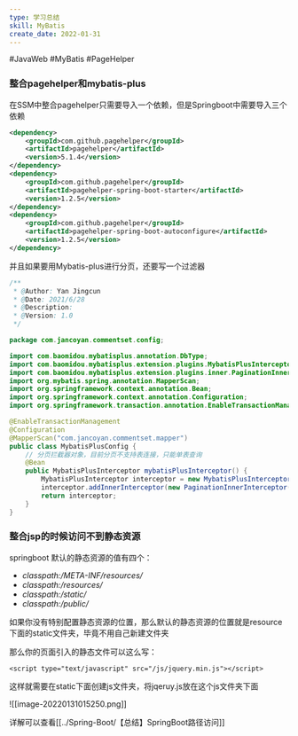 ```yaml
---
type: 学习总结
skill: MyBatis
create_date: 2022-01-31
---
```


#JavaWeb #MyBatis #PageHelper

### 整合pagehelper和mybatis-plus


在SSM中整合pagehelper只需要导入一个依赖，但是Springboot中需要导入三个依赖

```xml
<dependency>
    <groupId>com.github.pagehelper</groupId>
    <artifactId>pagehelper</artifactId>
    <version>5.1.4</version>
</dependency>
<dependency>
    <groupId>com.github.pagehelper</groupId>
    <artifactId>pagehelper-spring-boot-starter</artifactId>
    <version>1.2.5</version>
</dependency>
<dependency>
    <groupId>com.github.pagehelper</groupId>
    <artifactId>pagehelper-spring-boot-autoconfigure</artifactId>
    <version>1.2.5</version>
</dependency>
```

并且如果要用Mybatis-plus进行分页，还要写一个过滤器

```java
/**
 * @Author: Yan Jingcun
 * @Date: 2021/6/28
 * @Description:
 * @Version: 1.0
 */

package com.jancoyan.commentset.config;

import com.baomidou.mybatisplus.annotation.DbType;
import com.baomidou.mybatisplus.extension.plugins.MybatisPlusInterceptor;
import com.baomidou.mybatisplus.extension.plugins.inner.PaginationInnerInterceptor;
import org.mybatis.spring.annotation.MapperScan;
import org.springframework.context.annotation.Bean;
import org.springframework.context.annotation.Configuration;
import org.springframework.transaction.annotation.EnableTransactionManagement;

@EnableTransactionManagement
@Configuration
@MapperScan("com.jancoyan.commentset.mapper")
public class MybatisPlusConfig {
    // 分页拦截器对象，目前分页不支持表连接，只能单表查询
    @Bean
    public MybatisPlusInterceptor mybatisPlusInterceptor() {
        MybatisPlusInterceptor interceptor = new MybatisPlusInterceptor();
        interceptor.addInnerInterceptor(new PaginationInnerInterceptor(DbType.MYSQL));
        return interceptor;
    }
}
```

### 整合jsp的时候访问不到静态资源

springboot 默认的静态资源的值有四个：

-   _classpath:/META-INF/resources/_
-   _classpath:/resources/_
-   _classpath:/static/_
-   _classpath:/public/_

如果你没有特别配置静态资源的位置，那么默认的静态资源的位置就是resource 下面的static文件夹，毕竟不用自己新建文件夹

那么你的页面引入的静态文件可以这么写：

`<script type="text/javascript" src="/js/jquery.min.js"></script>`

这样就需要在static下面创建js文件夹，将jqeruy.js放在这个js文件夹下面

![[image-20220131015250.png]]

详解可以查看[[../Spring-Boot/【总结】SpringBoot路径访问]]

